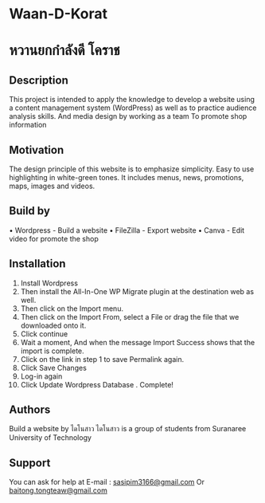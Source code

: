 # Waan-D-Korat
# หวานยกกำลังดี โคราช

## Description
This project is intended to apply the knowledge to develop a website using a content management system (WordPress)
as well as to practice audience analysis skills. And media design by working as a team To promote shop information

## Motivation
The design principle of this website is to emphasize simplicity. Easy to use 
highlighting in white-green tones. It includes menus, news, promotions, maps, images and videos.

## Build by
• Wordpress - Build a website
• FileZilla - Export website
• Canva - Edit video for promote the shop

## Installation
1. Install Wordpress
2. Then install the All-In-One WP Migrate plugin at the destination web as well. 
3. Then click on the Import menu.
4. Then click on the Import From, select a File or drag the file that we downloaded onto it.
5. Click continue
6. Wait a moment, And when the message Import Success shows that the import is complete.
7. Click on the link in step 1 to save Permalink again.
8. Click Save Changes
9. Log-in again
10. Click Update Wordpress Database . Complete!

## Authors
Build a website by ไดโนสาว 
ไดโนสาว is a group of students from Suranaree University of Technology

## Support
You can ask for help at E-mail : sasipim3166@gmail.com
Or baitong.tongteaw@gmail.com



